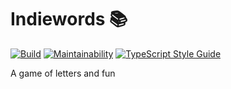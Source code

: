 # Indiewords :books:

[![Build][build-status]][build-url]
[![Maintainability][maintainability-badge]][maintainability-url]
[![TypeScript Style Guide][gts-image]][gts-url]

A game of letters and fun

[maintainability-url]: https://codeclimate.com/github/JefGreen/indiewords/maintainability
[maintainability-badge]: https://api.codeclimate.com/v1/badges/6ca571ca175b06fc84c0/maintainability
[build-status]: https://github.com/JefGreen/indiewords/actions/workflows/main.yml/badge.svg?style=flat
[build-url]: https://github.com/JefGreen/indiewords
[gts-image]: https://img.shields.io/badge/code%20style-google-blueviolet.svg
[gts-url]: https://github.com/google/gts
